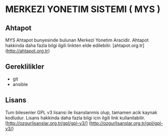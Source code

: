 # **MERKEZI YONETIM SISTEMI ( MYS )**

Ahtapot
-------

MYS Ahtapot bunyesinde bulunan Merkezi Yonetim Aracidir. 
Ahtapot hakkinda daha fazla bilgi ilgili linkten elde edilebilir.
[ahtapot.org.tr] (http://ahtapot.org.tr)

Gereklilikler
-------------

- git
- ansible

Lisans
------

Tum bilesenler GPL v3 lisansi ile lisanslanmis olup, tamamen acik kaynak kodludur.
Lisans hakkinda daha fazla bilgi icin ilgili link kullanilabilir.
[http://ozgurlisanslar.org.tr/gpl/gpl-v3/] (http://ozgurlisanslar.org.tr/gpl/gpl-v3/)
